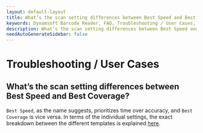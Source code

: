 ```yaml
---
layout: default-layout
title: What’s the scan setting differences between Best Speed and Best Coverage?
keywords: Dynamsoft Barcode Reader, FAQ, Troubleshooting / User Cases, best speed, best coverage
description: What’s the scan setting differences between Best Speed and Best Coverage?
needAutoGenerateSidebar: false
---
```


# Troubleshooting / User Cases

## What’s the scan setting differences between Best Speed and Best Coverage?

`Best Speed`, as the name suggests, prioritizes time over accuracy, and `Best Coverage` is vice versa. In terms of the individual settings, the exact breakdown between the different templates is explained [here](https://www.dynamsoft.com/barcode-reader/parameters/structure-and-interfaces-of-parameters.html?ver=latest#using-runtime-settings-templates).
